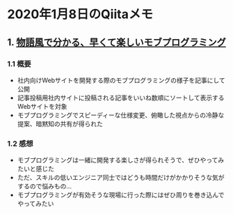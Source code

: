 # 2020年1月8日のQiitaメモ

## 1. [物語風で分かる、早くて楽しいモブプログラミング](https://qiita.com/kojimadev/items/e96e89ec80f9b789169c)

### 1.1 概要

- 社内向けWebサイトを開発する際のモブプログラミングの様子を記事にして公開
- 記事投稿用社内サイトに投稿される記事をいいね数順にソートして表示するWebサイトを対象
- モブプログラミングでスピーディーな仕様変更、俯瞰した視点からの冷静な提案、暗黙知の共有が得られた

### 1.2 感想

- モブプログラミングは一緒に開発する楽しさが得られそうで、ぜひやってみたいと感じた
- ただ、スキルの低いエンジニア同士ではどうも時間だけがかかりそうな気がするので悩みもの…
- モブプログラミングが有効そうな現場に行った際にはぜひ周りを巻き込んでやってみたい

